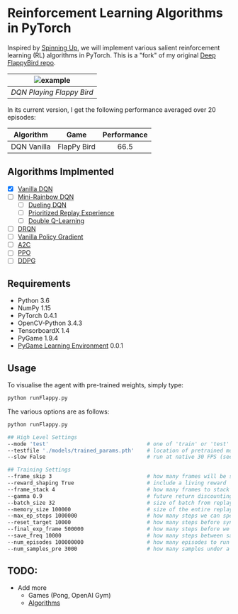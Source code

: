 # Reinforcement Learning Algorithms in PyTorch

Inspired by [Spinning Up](https://spinningup.openai.com/en/latest/), we will implement various salient reinforcement learning (RL) 
 algorithms in PyTorch. This is a "fork" of my original [Deep FlappyBird repo](https://github.com/fiorenza2/dqnflappy).

| ![example](./docs/final_model.gif) |
| :---: |
| *DQN Playing Flappy Bird* |

In its current version, I get the following performance averaged over 20 episodes:

| Algorithm | Game |Performance |
| :----:       | :---: |:----:         |
| DQN Vanilla  | FlapPy Bird| 66.5   |

## Algorithms Implmented
- [x] [Vanilla DQN](https://storage.googleapis.com/deepmind-media/dqn/DQNNaturePaper.pdf)
- [ ] [Mini-Rainbow DQN](https://arxiv.org/pdf/1507.06527)
  - [ ] [Dueling DQN](https://arxiv.org/pdf/1511.06581.pdf)
  - [ ] [Prioritized Replay Experience](https://arxiv.org/pdf/1511.05952.pdf)
  - [ ] [Double Q-Learning](https://arxiv.org/pdf/1509.06461.pdf)
- [ ] [DRQN](https://arxiv.org/pdf/1507.06527)
- [ ] [Vanilla Policy Gradient](http://rll.berkeley.edu/deeprlcoursesp17/docs/lec2.pdf)
- [ ] [A2C](https://arxiv.org/pdf/1602.01783.pdf)
- [ ] [PPO](https://arxiv.org/pdf/1707.06347.pdf)
- [ ] [DDPG](https://arxiv.org/pdf/1509.02971.pdf)

## Requirements

* Python 3.6
* NumPy 1.15
* PyTorch 0.4.1
* OpenCV-Python 3.4.3
* TensorboardX 1.4
* PyGame 1.9.4
* [PyGame Learning Environment](https://github.com/ntasfi/PyGame-Learning-Environment) 0.0.1

## Usage

To visualise the agent with pre-trained weights, simply type:
```bash
python runFlappy.py
```
The various options are as follows:
```bash
python runFlappy.py

## High Level Settings
--mode 'test'                               # one of 'train' or 'test'
--testfile './models/trained_params.pth'    # location of pretrained model (if 'test' is selected)
--slow False                                # run at native 30 FPS (seems less stable)

## Training Settings
--frame_skip 3                              # how many frames will be skipped and the same action will be applied
--reward_shaping True                       # include a living reward
--frame_stack 4                             # how many frames to stack
--gamma 0.9                                 # future return discounting
--batch_size 32                             # size of batch from replay memory buffer
--memory_size 100000                        # size of the entire replay memory buffer
--max_ep_steps 1000000                      # how many steps we can spend in a single episode
--reset_target 10000                        # how many steps before syncing the target q-network
--final_exp_frame 500000                    # how many steps before we settle on the final exploration value
--save_freq 10000                           # how many steps between saving model parameters
--num_episodes 100000000                    # how many episodes to run in total (basically infinite)
--num_samples_pre 3000                      # how many samples under a random policy to initially load into the replay memory
```

## TODO:
* Add more
    * Games (Pong, OpenAI Gym)
    * [Algorithms](https://spinningup.openai.com/en/latest/spinningup/spinningup.html#learn-by-doing)
    

